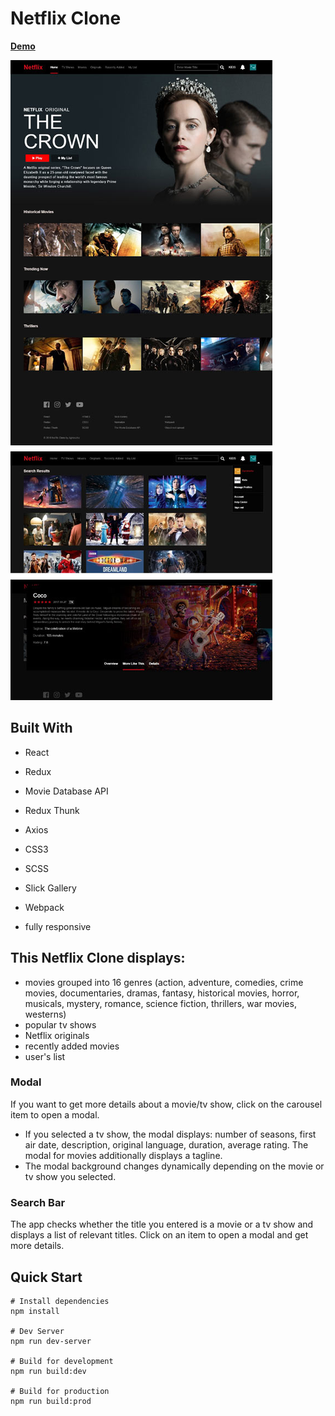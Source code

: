 # Netflix Clone
**[Demo](https://amazing-raman-277823.netlify.com/)**

![alt text](https://github.com/Ines86/netflixClone/blob/master/public/images/screenshot.jpg "screenshot")

## Built With
* React
* Redux
* Movie Database API
* Redux Thunk
* Axios
* CSS3
* SCSS
* Slick Gallery
* Webpack

* fully responsive

## This Netflix Clone displays:

* movies grouped into 16 genres (action, adventure, comedies, crime movies, documentaries, dramas, fantasy, historical movies, horror, musicals, mystery, romance, science fiction, thrillers, war movies, westerns)
* popular tv shows
* Netflix originals
* recently added movies
* user's list

### Modal
If you want to get more details about a movie/tv show, click on the carousel item to open a modal.
* If you selected a tv show, the modal displays: number of seasons, first air date, description, original language, duration, average rating. The modal for movies additionally displays a tagline.
* The modal background changes dynamically depending on the movie or tv show you selected.

### Search Bar
The app checks whether the title you entered is a movie or a tv show and displays a list of relevant titles. Click on an item to open a modal and get more details.

## Quick Start

```
# Install dependencies
npm install

# Dev Server
npm run dev-server

# Build for development
npm run build:dev

# Build for production
npm run build:prod
```
